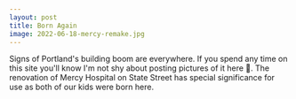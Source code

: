 ```yaml
---
layout: post
title: Born Again
image: 2022-06-18-mercy-remake.jpg
---
```


Signs of Portland's building boom are everywhere. If you spend any time on this
site you'll know I'm not shy about posting pictures of it here &#x1F62C;. The
renovation of Mercy Hospital on State Street has special significance for use as
both of our kids were born here.
